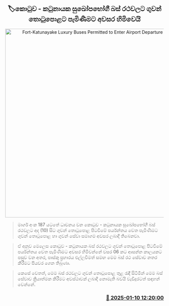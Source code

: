 <p align='center'><b><h2 align='center' title='Fort-Katunayake Luxury Buses Permitted to Enter Airport Departure Terminal'>🏷කොටුව - කටුනායක සුඛෝපභෝගී බස් රථවලට ගුවන් තොටුපොළට පැමිණීමට අවසර හිමිවෙයි</h2></b></p>
<p align='center'><img src='https://helakuru.sgp1.cdn.digitaloceanspaces.com/esana/images/lib/airport-bus.jpg' width='600' alt='Fort-Katunayake Luxury Buses Permitted to Enter Airport Departure Terminal'></p>

> මාර්ග අංක 187 යටතේ ධාවනය වන කොටුව - කටුනායක සුඛෝපභෝගී බස් රථවලට අද (10) සිට ගුවන් තොටුපොළ පිටවීමේ පර්යන්තය වෙත පැමිණීමට ගුවන් තොටුපොළ හා ගුවන් සේවා සමාගම අවසර ලබාදී තිබෙනවා.

> ඒ අනුව මෙලෙස කොටුව - කටුනායක බස් රථවලට ගුවන් තොටුපොළ පිටවීමේ පර්යන්තය වෙත පැමිණීමට අවසර හිමිවන්නේ වසර 06 කට ආසන්න කාලයකට පසුව වන අතර, පාස්කු ප්‍රහාරය එල්ලවීමත් සමඟ මෙම බස් රථ සේවාව නතර කිරීමට පියවර ගෙන තිබුණා.

> කෙසේ වෙතත්, මෙම බස් රථවලට ගුවන් තොටුපොළ තුළ රැඳී සිටිමින් මෙම බස් සේවාව ක්‍රියාත්මක කිරීමට අවස්ථාවක් ලබාදී නොමැති බවයි වැඩිදුරටත් සඳහන් වෙන්නේ.



<h3 align='right'><a href='https://www.helakuru.lk/esana/p/106495/'>📅 2025-01-10 12:20:00</a></h3>
